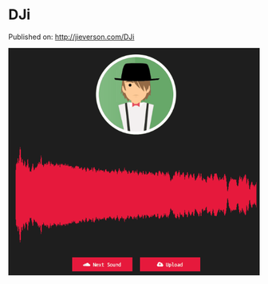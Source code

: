 # DJi

Published on: http://jieverson.com/DJi

<p align="center">
  <img src="screencast.gif" />
</p>